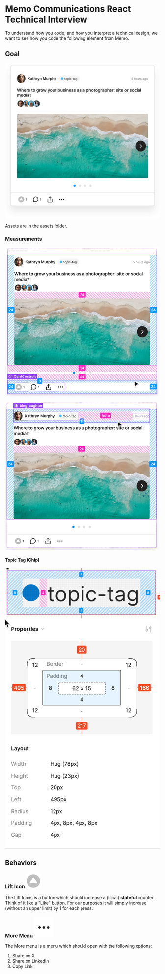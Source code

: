 # Memo Communications React Technical Interview

To understand how you code, and how you interpret a technical design, we want to see how you code the following element from Memo. 

## Goal
![Card](doc/Card.svg)

Assets are in the assets folder.

### Measurements
![Measurements One](doc/measurements1.png)

![Measurements Two](doc/measurements2.png)

#### Topic Tag (Chip)

![Topic](doc/topic-measurements.png)
![Topic](doc/topic-tag-properties.png)

## Behaviors 

### Lift Icon ![Lift Icon](assets/LiftIcon.svg) 

The Lift Icons is a button which should increase a (local) **stateful** counter. Think of it like a "Like" button. For our purposes it will simply increase (without an upper limit) by 1 for each press. 

### More Menu ![More Icon](assets/more.svg) 

The More menu is a menu which should open with the following options: 
1. Share on X
1. Share on LinkedIn
1. Copy Link
